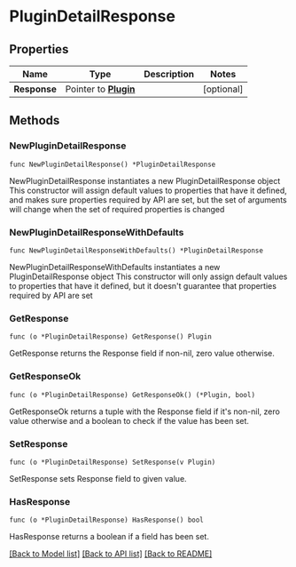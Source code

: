 # PluginDetailResponse

## Properties

Name | Type | Description | Notes
------------ | ------------- | ------------- | -------------
**Response** | Pointer to [**Plugin**](Plugin.md) |  | [optional] 

## Methods

### NewPluginDetailResponse

`func NewPluginDetailResponse() *PluginDetailResponse`

NewPluginDetailResponse instantiates a new PluginDetailResponse object
This constructor will assign default values to properties that have it defined,
and makes sure properties required by API are set, but the set of arguments
will change when the set of required properties is changed

### NewPluginDetailResponseWithDefaults

`func NewPluginDetailResponseWithDefaults() *PluginDetailResponse`

NewPluginDetailResponseWithDefaults instantiates a new PluginDetailResponse object
This constructor will only assign default values to properties that have it defined,
but it doesn't guarantee that properties required by API are set

### GetResponse

`func (o *PluginDetailResponse) GetResponse() Plugin`

GetResponse returns the Response field if non-nil, zero value otherwise.

### GetResponseOk

`func (o *PluginDetailResponse) GetResponseOk() (*Plugin, bool)`

GetResponseOk returns a tuple with the Response field if it's non-nil, zero value otherwise
and a boolean to check if the value has been set.

### SetResponse

`func (o *PluginDetailResponse) SetResponse(v Plugin)`

SetResponse sets Response field to given value.

### HasResponse

`func (o *PluginDetailResponse) HasResponse() bool`

HasResponse returns a boolean if a field has been set.


[[Back to Model list]](../README.md#documentation-for-models) [[Back to API list]](../README.md#documentation-for-api-endpoints) [[Back to README]](../README.md)


